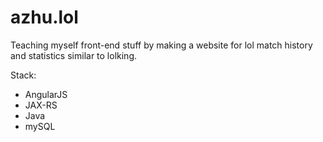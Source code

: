 # azhu.lol

Teaching myself front-end stuff by making a website for lol match history and statistics similar to lolking.

Stack:
<ul>
<li>AngularJS</li>
<li>JAX-RS</li>
<li>Java</li>
<li>mySQL</li>
</ul>
